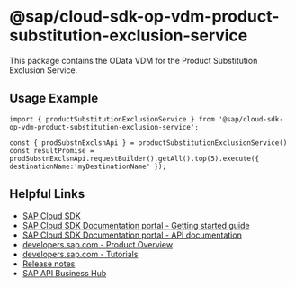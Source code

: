 # @sap/cloud-sdk-op-vdm-product-substitution-exclusion-service

This package contains the OData VDM for the Product Substitution Exclusion Service.

## Usage Example
```
import { productSubstitutionExclusionService } from '@sap/cloud-sdk-op-vdm-product-substitution-exclusion-service';

const { prodSubstnExclsnApi } = productSubstitutionExclusionService()
const resultPromise = prodSubstnExclsnApi.requestBuilder().getAll().top(5).execute({ destinationName:'myDestinationName' });

```

## Helpful Links

- [SAP Cloud SDK](https://github.com/SAP/cloud-sdk-js)
- [SAP Cloud SDK Documentation portal - Getting started guide](https://sap.github.io/cloud-sdk/docs/js/getting-started)
- [SAP Cloud SDK Documentation portal - API documentation](https://sap.github.io/cloud-sdk/docs/js/api)
- [developers.sap.com - Product Overview](https://developers.sap.com/topics/cloud-sdk.html)
- [developers.sap.com - Tutorials](https://developers.sap.com/tutorial-navigator.html?tag=software-product:technology-platform/sap-cloud-sdk&tag=tutorial:type/tutorial&tag=programming-tool:javascript)
- [Release notes](https://help.sap.com/doc/2324e9c3b28748a4ae2ad08166d77675/1.0/en-US/js-index.html)
- [SAP API Business Hub](https://api.sap.com/)
